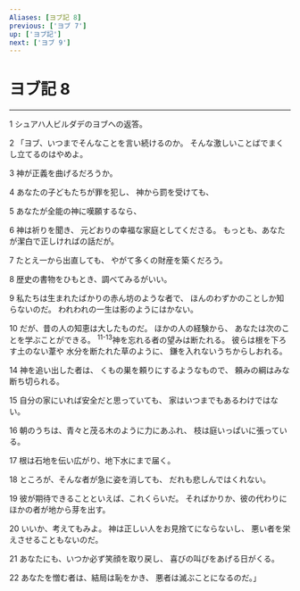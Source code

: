 ```yaml
---
Aliases: [ヨブ記 8]
previous: ['ヨブ 7']
up: ['ヨブ記']
next: ['ヨブ 9']
---
```

# ヨブ記 8

***




1 
シュアハ人ビルダデのヨブへの返答。 



2 
「ヨブ、いつまでそんなことを言い続けるのか。 そんな激しいことばでまくし立てるのはやめよ。 



3 
神が正義を曲げるだろうか。 



4 
あなたの子どもたちが罪を犯し、 神から罰を受けても、 



5 
あなたが全能の神に嘆願するなら、 



6 
神は祈りを聞き、 元どおりの幸福な家庭としてくださる。 もっとも、あなたが潔白で正しければの話だが。 



7 
たとえ一から出直しても、 やがて多くの財産を築くだろう。 



8 
歴史の書物をひもとき、調べてみるがいい。 



9 
私たちは生まれたばかりの赤ん坊のような者で、 ほんのわずかのことしか知らないのだ。 われわれの一生は影のようにはかない。 



10 
だが、昔の人の知恵は大したものだ。 ほかの人の経験から、 あなたは次のことを学ぶことができる。 <sup class="versenum">11-13</sup>神を忘れる者の望みは断たれる。 彼らは根を下ろす土のない葦や 水分を断たれた草のように、 鎌を入れないうちからしおれる。 



14 
神を追い出した者は、 くもの巣を頼りにするようなもので、 頼みの綱はみな断ち切られる。 



15 
自分の家にいれば安全だと思っていても、 家はいつまでもあるわけではない。 



16 
朝のうちは、青々と茂る木のように力にあふれ、 枝は庭いっぱいに張っている。 



17 
根は石地を伝い広がり、地下水にまで届く。 



18 
ところが、そんな者が急に姿を消しても、 だれも悲しんではくれない。 



19 
彼が期待できることといえば、これくらいだ。 そればかりか、彼の代わりに ほかの者が地から芽を出す。 



20 
いいか、考えてもみよ。 神は正しい人をお見捨てにならないし、 悪い者を栄えさせることもないのだ。 



21 
あなたにも、いつか必ず笑顔を取り戻し、 喜びの叫びをあげる日がくる。 



22 
あなたを憎む者は、結局は恥をかき、 悪者は滅ぶことになるのだ。」
